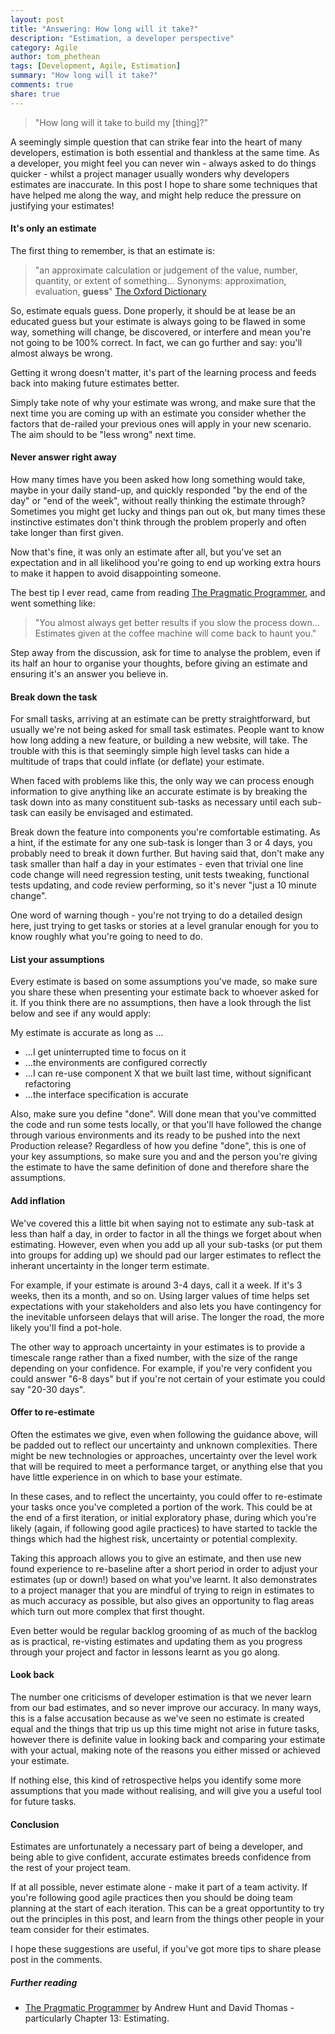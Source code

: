 ```yaml
---
layout: post
title: "Answering: How long will it take?"
description: "Estimation, a developer perspective"
category: Agile
author: tom_phethean
tags: [Development, Agile, Estimation]
summary: "How long will it take?"
comments: true
share: true
---
```

> "How long will it take to build my [thing]?"

A seemingly simple question that can strike fear into the heart of many developers,
estimation is both essential and thankless at the same time. As a developer, you might
feel you can never win - always asked to do things quicker - whilst a project manager
usually wonders why developers estimates are inaccurate. In this post I hope to share
some techniques that have helped me along the way, and might help reduce the pressure 
on justifying your estimates!

#### It's only an estimate

The first thing to remember, is that an estimate is:

> "an approximate calculation or judgement of the value, number, quantity, or extent of something...
Synonyms: approximation, evaluation, **guess**"
[The Oxford Dictionary](http://www.oxforddictionaries.com/definition/english/estimate)

So, estimate equals guess. Done properly, it should be at lease be an educated guess but your estimate
is always going to be
flawed in some way, something will change, be discovered, or interfere and mean you're not going to
be 100% correct. In fact, we can go further and say: you'll almost always be wrong.

Getting it wrong doesn't matter, it's part of the learning process and feeds back into making future
estimates better.

Simply take note of why your estimate was wrong, and make sure that the next time you are coming up with
an estimate you consider whether the factors that de-railed your previous ones will apply in your new scenario.
The aim should to be "less wrong" next time.

<!-- break -->

#### Never answer right away

How many times have you been asked how long something would take, maybe
in your daily stand-up, and quickly responded "by the end of the day" or "end of the week",
without really thinking the estimate through? Sometimes you might get lucky and things pan out ok,
but many times these instinctive estimates don't think through the problem properly and
often take longer than first given.

Now that's fine, it was only an estimate after all, but you've set an expectation and in all likelihood
you're going to end up working extra hours to make it happen to avoid disappointing someone.

The best tip I ever read, came from reading [The Pragmatic Programmer](http://pragprog.com/the-pragmatic-programmer),
and went something like:

> "You almost always get better results if you slow the process down... Estimates given at the coffee
machine will come back to haunt you."

Step away from the discussion, ask for time to analyse the problem, even if its half an hour to organise your thoughts,
before giving an estimate and ensuring it's an answer you believe in.

#### Break down the task

For small tasks, arriving at an estimate can be pretty straightforward, but usually we're not being asked for small
task estimates. People want to know how long adding a new feature, or building a new website, will take. The trouble with
this is that seemingly simple high level tasks can hide a multitude of traps that could inflate (or deflate) your estimate.

When faced with problems like this, the only way we can process enough information to give anything like an accurate
estimate is by breaking the task down into as many constituent sub-tasks as necessary until each sub-task can easily be
envisaged and estimated.

Break down the feature into components you're comfortable estimating. As a hint, if the estimate for any one sub-task
is longer than 3 or 4 days, you probably need to break it down further. But having said that, don't make any task smaller than
half a day in your estimates - even that trivial one line code change will need regression testing, unit tests tweaking,
functional tests updating, and code review performing, so it's never "just a 10 minute change".

One word of warning though - you're not trying to do a detailed design here, just trying to get tasks or stories at a
level granular enough for you to know roughly what you're going to need to do.

#### List your assumptions

Every estimate is based on some assumptions you've made, so make sure you share these when presenting your
estimate back to whoever asked for it. If you think there are no assumptions, then have a look through the list
below and see if any would apply:

My estimate is accurate as long as ...

* ...I get uninterrupted time to focus on it
* ...the environments are configured correctly
* ...I can re-use component X that we built last time, without significant refactoring
* ...the interface specification is accurate

Also, make sure you define "done". Will done mean that you've committed the code and run some tests locally, or that
you'll have followed the change through various environments and its ready to be pushed into the next Production release?
Regardless of how you define "done", this is one of your key assumptions, so make sure you and and the person you're
giving the estimate to have the same definition of done and therefore share the assumptions.

#### Add inflation

We've covered this a little bit when saying not to estimate any sub-task at less than half a day, in order to factor in
all the things we forget about when estimating. However, even when you add up all your sub-tasks (or put them into groups for
adding up) we should pad our larger estimates to reflect the inherant uncertainty in the longer term estimate.

For example, if your estimate is around 3-4 days, call it a week. If it's 3 weeks, then its a month, and so on. Using
larger values of time helps set expectations with your stakeholders and also lets you have contingency for the
inevitable unforseen delays that will arise. The longer the road, the more likely you'll find a pot-hole.

The other way to approach uncertainty in your estimates is to provide a timescale range rather than a fixed number,
with the size of the range depending on your confidence. For example, if you're very confident you could answer "6-8 days"
but if you're not certain of your estimate you could say "20-30 days".

#### Offer to re-estimate

Often the estimates we give, even when following the guidance above, will be padded out to reflect our uncertainty and
unknown complexities. There might be new technologies or approaches, uncertainty over the level work that will be required
 to meet a performance target, or anything else that you have little experience in on which to base your estimate.

In these cases, and to reflect the uncertainty, you could offer to re-estimate your tasks once you've completed a portion
of the work. This could be at the end of a first iteration, or initial exploratory phase, during which you're likely (again,
if following good agile practices) to have started to tackle the things which had the highest risk, uncertainty or potential complexity.

Taking this approach allows you to give an estimate, and then use new found experience to re-baseline after a short period
in order to adjust your estimates (up or down!) based on what you've learnt. It also demonstrates to a project manager
that you are mindful of trying to reign in estimates to as much accuracy as possible, but also gives an opportunity to
flag areas which turn out more complex that first thought.

Even better would be regular backlog grooming of as much of the backlog as is practical, re-visting estimates and updating
them as you progress through your project and factor in lessons learnt as you go along.

#### Look back

The number one criticisms of developer estimation is that we never learn from our bad estimates,
and so never improve our accuracy. In many ways, this is a false accusation because as we've
seen no estimate is created equal and the things that trip us up this time might not arise in future tasks,
however there is definite value in looking back and comparing your estimate with your actual,
making note of the reasons you either missed or achieved your estimate.

If nothing else, this kind of retrospective helps you identify some more assumptions that you made without
realising, and will give you a useful tool for future tasks.

#### Conclusion

Estimates are unfortunately a necessary part of being a developer, and being able to give confident, accurate
estimates breeds confidence from the rest of your project team.

If at all possible, never estimate alone - make it part of a team activity. If you're following good agile
practices then you should be doing team planning at the start of each iteration. This can be a great opportuntity to
try out the principles in this post, and learn from the things other people in your team consider for their
estimates.

I hope these suggestions are useful, if you've got more tips to share please post in the comments.

##### Further reading

- [The Pragmatic Programmer](http://pragprog.com/the-pragmatic-programmer) by Andrew Hunt and David Thomas - particularly Chapter 13: Estimating.
